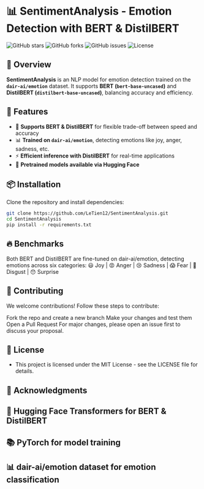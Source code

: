 # 📊 SentimentAnalysis - Emotion Detection with BERT & DistilBERT

![GitHub stars](https://img.shields.io/github/stars/LeTien12/SentimentAnalysis?style=social)
![GitHub forks](https://img.shields.io/github/forks/LeTien12/SentimentAnalysis?style=social)
![GitHub issues](https://img.shields.io/github/issues/LeTien12/SentimentAnalysis)
![License](https://img.shields.io/github/license/LeTien12/SentimentAnalysis)

## 🌟 Overview

**SentimentAnalysis** is an NLP model for emotion detection trained on the **`dair-ai/emotion`** dataset. It supports **BERT (`bert-base-uncased`)** and **DistilBERT (`distilbert-base-uncased`)**, balancing accuracy and efficiency.

## 🚀 Features

- 🧠 **Supports BERT & DistilBERT** for flexible trade-off between speed and accuracy  
- 📊 **Trained on `dair-ai/emotion`**, detecting emotions like joy, anger, sadness, etc.  
- ⚡ **Efficient inference with DistilBERT** for real-time applications  
- 🔄 **Pretrained models available via Hugging Face**  

## 📦 Installation

Clone the repository and install dependencies:

```bash
git clone https://github.com/LeTien12/SentimentAnalysis.git
cd SentimentAnalysis
pip install -r requirements.txt
```


## 🔥 Benchmarks
Both BERT and DistilBERT are fine-tuned on dair-ai/emotion, detecting emotions across six categories:
😃 Joy | 😡 Anger | 😢 Sadness | 😱 Fear | 🤢 Disgust | 😯 Surprise

## 🤝 Contributing
We welcome contributions! Follow these steps to contribute:

Fork the repo and create a new branch
Make your changes and test them
Open a Pull Request
For major changes, please open an issue first to discuss your proposal.


## 📄 License
- This project is licensed under the MIT License - see the LICENSE file for details.

## 🌟 Acknowledgments
## 🤗 Hugging Face Transformers for BERT & DistilBERT
## 📚 PyTorch for model training
## 📊 dair-ai/emotion dataset for emotion classification

